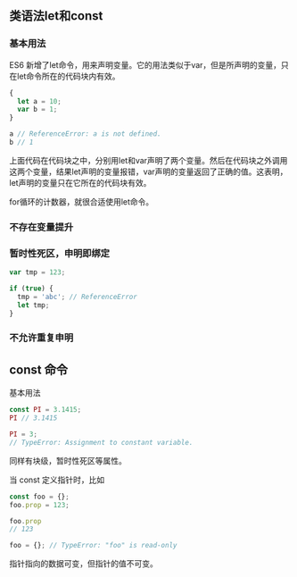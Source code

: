 ## 类语法let和const

### 基本用法

ES6 新增了let命令，用来声明变量。它的用法类似于var，但是所声明的变量，只在let命令所在的代码块内有效。

```javascript
{
  let a = 10;
  var b = 1;
}

a // ReferenceError: a is not defined.
b // 1
```
上面代码在代码块之中，分别用let和var声明了两个变量。然后在代码块之外调用这两个变量，结果let声明的变量报错，var声明的变量返回了正确的值。这表明，let声明的变量只在它所在的代码块有效。

for循环的计数器，就很合适使用let命令。

### 不存在变量提升

### 暂时性死区，申明即绑定

```javascript
var tmp = 123;

if (true) {
  tmp = 'abc'; // ReferenceError
  let tmp;
}
```

### 不允许重复申明

## const 命令

基本用法

```javascript
const PI = 3.1415;
PI // 3.1415

PI = 3;
// TypeError: Assignment to constant variable.
```

同样有块级，暂时性死区等属性。

当 const 定义指针时，比如

```javascript
const foo = {};
foo.prop = 123;

foo.prop
// 123

foo = {}; // TypeError: "foo" is read-only
```

指针指向的数据可变，但指针的值不可变。